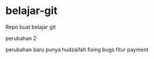 # belajar-git
Repo buat belajar git

perubahan 2

perubahan baru punya hudzaifah
fixing bugs fitur payment